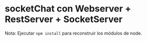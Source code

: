 # socketChat con Webserver + RestServer + SocketServer

Nota: Ejecutar ```npm install``` para reconstruir los módulos de node.